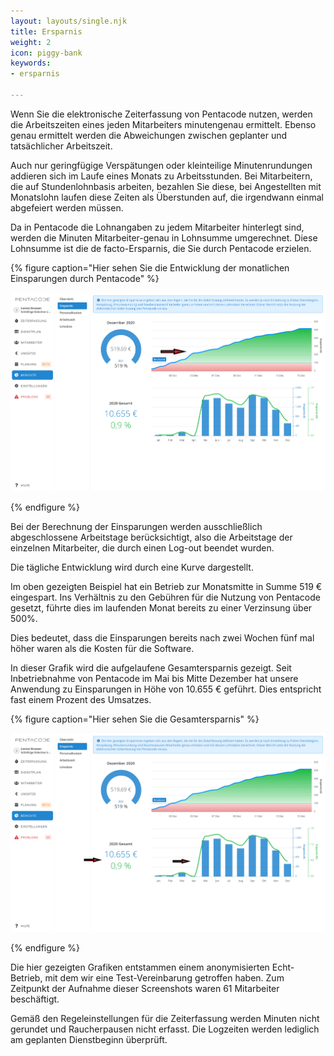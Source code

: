 ```yaml
---
layout: layouts/single.njk
title: Ersparnis
weight: 2
icon: piggy-bank
keywords:
- ersparnis

---
```

Wenn Sie die elektronische Zeiterfassung von Pentacode nutzen, werden die Arbeitszeiten eines jeden Mitarbeiters minutengenau ermittelt. Ebenso genau ermittelt werden die Abweichungen zwischen geplanter und tatsächlicher Arbeitszeit.

Auch nur geringfügige Verspätungen oder kleinteilige Minutenrundungen addieren sich im Laufe eines Monats zu Arbeitsstunden. Bei Mitarbeitern, die auf Stundenlohnbasis arbeiten, bezahlen Sie diese, bei Angestellten mit Monatslohn laufen diese Zeiten als Überstunden auf, die irgendwann einmal abgefeiert werden müssen.

Da in Pentacode die Lohnangaben zu jedem Mitarbeiter hinterlegt sind, werden die Minuten Mitarbeiter-genau in Lohnsumme umgerechnet. Diese Lohnsumme ist die de facto-Ersparnis, die Sie durch Pentacode erzielen.

{% figure caption="Hier sehen Sie die Entwicklung der monatlichen Einsparungen durch Pentacode" %}

![](/uploads/ersparnis1.png)

{% endfigure %}

Bei der Berechnung der Einsparungen werden ausschließlich abgeschlossene Arbeitstage berücksichtigt, also die Arbeitstage der einzelnen Mitarbeiter, die durch einen Log-out beendet wurden.

Die tägliche Entwicklung wird durch eine Kurve dargestellt.

Im oben gezeigten Beispiel hat ein Betrieb zur Monatsmitte in Summe 519 € eingespart. Ins Verhältnis zu den Gebühren für die Nutzung von Pentacode gesetzt, führte dies im laufenden Monat bereits zu einer Verzinsung über 500%.

Dies bedeutet, dass die Einsparungen bereits nach zwei Wochen fünf mal höher waren als die Kosten für die Software.

In dieser Grafik wird die aufgelaufene Gesamtersparnis gezeigt. Seit Inbetriebnahme von Pentacode im Mai bis Mitte Dezember hat unsere Anwendung zu Einsparungen in Höhe von 10.655 € geführt. Dies entspricht fast einem Prozent des Umsatzes.

{% figure caption="Hier sehen Sie die Gesamtersparnis" %}

![](/uploads/ersparnis2.png)

{% endfigure %}

Die hier gezeigten Grafiken entstammen einem anonymisierten Echt-Betrieb, mit dem wir eine Test-Vereinbarung getroffen haben. Zum Zeitpunkt der Aufnahme dieser Screenshots waren 61 Mitarbeiter beschäftigt.

Gemäß den Regeleinstellungen für die Zeiterfassung werden Minuten nicht gerundet und Raucherpausen nicht erfasst. Die Logzeiten werden lediglich am geplanten Dienstbeginn überprüft.
